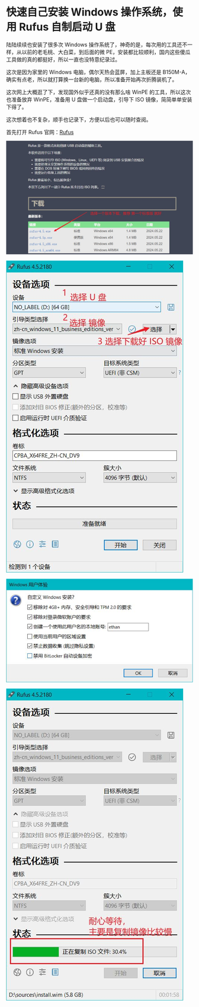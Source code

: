 # 快速自己安装 Windows 操作系统，使用 Rufus 自制启动 U 盘

陆陆续续也安装了很多次 Windows 操作系统了，神奇的是，每次用的工具还不一样，从以前的老毛桃、大白菜，到后面的微 PE，安装都比较顺利，国内这些傻瓜工具做的真的都挺好，所以一直也没特意纪录过。

这次是因为家里的 Windows 电脑，偶尔天热会蓝屏，加上主板还是 B150M-A，确实有点老，所以就打算换一台新的电脑，所以准备开始再次折腾装机了。

这次网上大概逛了下，发现国外似乎还真的没有那么啥 WinPE 的工具，所以这次也准备放弃 WinPE，准备用 U 盘做一个启动盘，引导下 ISO 镜像，简简单单安装下得了。

这次想着也不复杂，顺手也记录下，方便以后也可以随时查阅。

首先打开 Rufus 官网：[Rufus](https://rufus.ie/zh)

![R_24-09-29-22-25-15_80](./assets/240929-快速自己安装Windows操作系统使用Rufus自制启动U盘/R_24-09-29-22-25-15_80.jpg)

![R_24-09-29-22-20-12_80](./assets/240929-快速自己安装Windows操作系统使用Rufus自制启动U盘/R_24-09-29-22-20-12_80.jpg)

![R_24-09-29-22-20-58_80](./assets/240929-快速自己安装Windows操作系统使用Rufus自制启动U盘/R_24-09-29-22-20-58_80.jpg)

![R_24-09-29-22-23-29_80](./assets/240929-快速自己安装Windows操作系统使用Rufus自制启动U盘/R_24-09-29-22-23-29_80.jpg)
